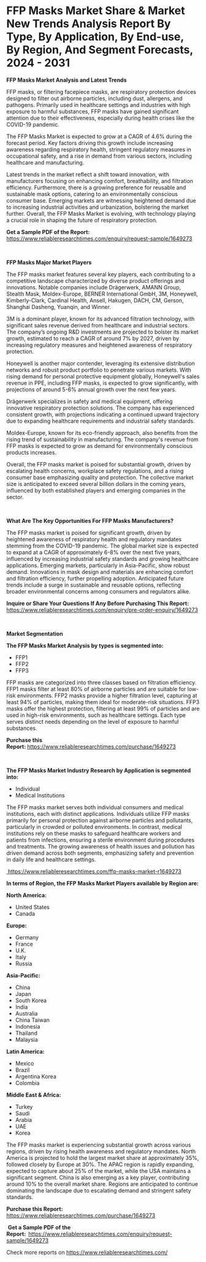 <p><h1>FFP Masks Market Share & Market New Trends Analysis Report By Type, By Application, By End-use, By Region, And Segment Forecasts, 2024 - 2031</h1></p><p><strong>FFP Masks Market Analysis and Latest Trends</strong></p>
<p><p>FFP masks, or filtering facepiece masks, are respiratory protection devices designed to filter out airborne particles, including dust, allergens, and pathogens. Primarily used in healthcare settings and industries with high exposure to harmful substances, FFP masks have gained significant attention due to their effectiveness, especially during health crises like the COVID-19 pandemic. </p><p>The FFP Masks Market is expected to grow at a CAGR of 4.6% during the forecast period. Key factors driving this growth include increasing awareness regarding respiratory health, stringent regulatory measures in occupational safety, and a rise in demand from various sectors, including healthcare and manufacturing. </p><p>Latest trends in the market reflect a shift toward innovation, with manufacturers focusing on enhancing comfort, breathability, and filtration efficiency. Furthermore, there is a growing preference for reusable and sustainable mask options, catering to an environmentally conscious consumer base. Emerging markets are witnessing heightened demand due to increasing industrial activities and urbanization, bolstering the market further. Overall, the FFP Masks Market is evolving, with technology playing a crucial role in shaping the future of respiratory protection.</p></p>
<p><strong>Get a Sample PDF of the Report:&nbsp;</strong> <a href="https://www.reliableresearchtimes.com/enquiry/request-sample/1649273?utm_campaign=1558&utm_medium=2&utm_source=Github&utm_content=ia&utm_term=29122024&utm_id=ffp-masks">https://www.reliableresearchtimes.com/enquiry/request-sample/1649273</a></p>
<p>&nbsp;</p>
<p><strong>FFP Masks Major Market Players</strong></p>
<p><p>The FFP masks market features several key players, each contributing to a competitive landscape characterized by diverse product offerings and innovations. Notable companies include Drägerwerk, AMANN Group, Stealth Mask, Moldex-Europe, BERNER International GmbH, 3M, Honeywell, Kimberly-Clark, Cardinal Health, Ansell, Hakugen, DACH, CM, Gerson, Shanghai Dasheng, Yuanqin, and Winner.</p><p>3M is a dominant player, known for its advanced filtration technology, with significant sales revenue derived from healthcare and industrial sectors. The company’s ongoing R&D investments are projected to bolster its market growth, estimated to reach a CAGR of around 7% by 2027, driven by increasing regulatory measures and heightened awareness of respiratory protection.</p><p>Honeywell is another major contender, leveraging its extensive distribution networks and robust product portfolio to penetrate various markets. With rising demand for personal protective equipment globally, Honeywell's sales revenue in PPE, including FFP masks, is expected to grow significantly, with projections of around 5-6% annual growth over the next few years.</p><p>Drägerwerk specializes in safety and medical equipment, offering innovative respiratory protection solutions. The company has experienced consistent growth, with projections indicating a continued upward trajectory due to expanding healthcare requirements and industrial safety standards.</p><p>Moldex-Europe, known for its eco-friendly approach, also benefits from the rising trend of sustainability in manufacturing. The company's revenue from FFP masks is expected to grow as demand for environmentally conscious products increases.</p><p>Overall, the FFP masks market is poised for substantial growth, driven by escalating health concerns, workplace safety regulations, and a rising consumer base emphasizing quality and protection. The collective market size is anticipated to exceed several billion dollars in the coming years, influenced by both established players and emerging companies in the sector.</p></p>
<p>&nbsp;</p>
<p><strong>What Are The Key Opportunities For FFP Masks Manufacturers?</strong></p>
<p><p>The FFP masks market is poised for significant growth, driven by heightened awareness of respiratory health and regulatory mandates stemming from the COVID-19 pandemic. The global market size is expected to expand at a CAGR of approximately 6-8% over the next five years, influenced by increasing industrial safety standards and growing healthcare applications. Emerging markets, particularly in Asia-Pacific, show robust demand. Innovations in mask design and materials are enhancing comfort and filtration efficiency, further propelling adoption. Anticipated future trends include a surge in sustainable and reusable options, reflecting broader environmental concerns among consumers and regulators alike.</p></p>
<p><strong>Inquire or Share Your Questions If Any Before Purchasing This Report:</strong> <a href="https://www.reliableresearchtimes.com/enquiry/pre-order-enquiry/1649273?utm_campaign=1558&utm_medium=2&utm_source=Github&utm_content=ia&utm_term=29122024&utm_id=ffp-masks">https://www.reliableresearchtimes.com/enquiry/pre-order-enquiry/1649273</a></p>
<p>&nbsp;</p>
<p><strong>Market Segmentation</strong></p>
<p><strong>The FFP Masks Market Analysis by types is segmented into:</strong></p>
<p><ul><li>FFP1</li><li>FFP2</li><li>FFP3</li></ul></p>
<p><p>FFP masks are categorized into three classes based on filtration efficiency. FFP1 masks filter at least 80% of airborne particles and are suitable for low-risk environments. FFP2 masks provide a higher filtration level, capturing at least 94% of particles, making them ideal for moderate-risk situations. FFP3 masks offer the highest protection, filtering at least 99% of particles and are used in high-risk environments, such as healthcare settings. Each type serves distinct needs depending on the level of exposure to harmful substances.</p></p>
<p><strong>Purchase this Report:&nbsp;</strong><a href="https://www.reliableresearchtimes.com/purchase/1649273?utm_campaign=1558&utm_medium=2&utm_source=Github&utm_content=ia&utm_term=29122024&utm_id=ffp-masks">https://www.reliableresearchtimes.com/purchase/1649273</a></p>
<p>&nbsp;</p>
<p><strong>The FFP Masks Market Industry Research by Application is segmented into:</strong></p>
<p><ul><li>Individual</li><li>Medical Institutions</li></ul></p>
<p><p>The FFP masks market serves both individual consumers and medical institutions, each with distinct applications. Individuals utilize FFP masks primarily for personal protection against airborne particles and pollutants, particularly in crowded or polluted environments. In contrast, medical institutions rely on these masks to safeguard healthcare workers and patients from infections, ensuring a sterile environment during procedures and treatments. The growing awareness of health issues and pollution has driven demand across both segments, emphasizing safety and prevention in daily life and healthcare settings.</p></p>
<p><a href="https://www.reliableresearchtimes.com/ffp-masks-market-r1649273?utm_campaign=1558&utm_medium=2&utm_source=Github&utm_content=ia&utm_term=29122024&utm_id=ffp-masks">&nbsp;https://www.reliableresearchtimes.com/ffp-masks-market-r1649273</a></p>
<p><strong>In terms of Region, the FFP Masks Market Players available by Region are:</strong></p>
<p>
    <p> <strong> North America: </strong>
        <ul>
            <li>United States</li>
            <li>Canada</li>
        </ul>
        </p> 
    <p> <strong> Europe: </strong>
        <ul>
            <li>Germany</li>
            <li>France</li>
            <li>U.K.</li>
            <li>Italy</li>
            <li>Russia</li>
        </ul>
        </p> 
    <p> <strong> Asia-Pacific: </strong>
        <ul>
            <li>China</li>
            <li>Japan</li>
            <li>South Korea</li>
            <li>India</li>
            <li>Australia</li>
            <li>China Taiwan</li>
            <li>Indonesia</li>
            <li>Thailand</li>
            <li>Malaysia</li>
        </ul>
        </p> 
    <p> <strong> Latin America: </strong>
        <ul>
            <li>Mexico</li>
            <li>Brazil</li>
            <li>Argentina Korea</li>
            <li>Colombia</li>
        </ul>
        </p> 
    <p> <strong> Middle East & Africa: </strong>
        <ul>
            <li>Turkey</li>
            <li>Saudi</li>
            <li>Arabia</li>
            <li>UAE</li>
            <li>Korea</li>
        </ul>
    </p>
    </p>
<p><p>The FFP masks market is experiencing substantial growth across various regions, driven by rising health awareness and regulatory mandates. North America is projected to hold the largest market share at approximately 35%, followed closely by Europe at 30%. The APAC region is rapidly expanding, expected to capture about 25% of the market, while the USA maintains a significant segment. China is also emerging as a key player, contributing around 10% to the overall market share. Regions are anticipated to continue dominating the landscape due to escalating demand and stringent safety standards.</p></p>
<p><strong>Purchase this Report: </strong><a href="https://www.reliableresearchtimes.com/purchase/1649273?utm_campaign=1558&utm_medium=2&utm_source=Github&utm_content=ia&utm_term=29122024&utm_id=ffp-masks">https://www.reliableresearchtimes.com/purchase/1649273</a></p>
<p>&nbsp;<strong>Get a Sample PDF of the Report:&nbsp;&nbsp;</strong><a href="https://www.reliableresearchtimes.com/enquiry/request-sample/1649273?utm_campaign=1558&utm_medium=2&utm_source=Github&utm_content=ia&utm_term=29122024&utm_id=ffp-masks">https://www.reliableresearchtimes.com/enquiry/request-sample/1649273</a></p>
<p><strong></strong></p>
<p>Check more reports on <a href="https://www.reliableresearchtimes.com/?utm_campaign=1558&utm_medium=2&utm_source=Github&utm_content=ia&utm_term=29122024&utm_id=ffp-masks">https://www.reliableresearchtimes.com/</a></p>